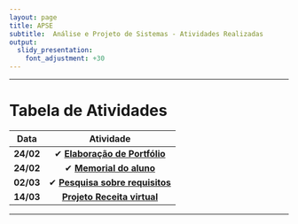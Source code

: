 ```yaml
---
layout: page
title: APSE
subtitle:  Análise e Projeto de Sistemas - Atividades Realizadas
output:
  slidy_presentation:
    font_adjustment: +30
---
```

---

# Tabela de Atividades

| **Data**    | **Atividade**      |
| ------- |:--------------------------------------------------------------------------------------------:| 
| **24/02**   | ✔ **[Elaboração de Portfólio](https://giovannafantacini.github.io/giovannafantacini.io/)**|
| **24/02**   | ✔ **[Memorial do aluno](https://giovannafantacini.github.io/giovannafantacini.io/aboutme/)**|
| **02/03**   | ✔ **[Pesquisa sobre requisitos](Atividades/Requisitos.pdf)**|
| **14/03**   | **[Projeto Receita virtual](https://docs.google.com/document/d/17w2iCt25jdSfD3fOOLtCA8yoCzZwHB1c9ZCQX_UrwFY/edit)**|

---

